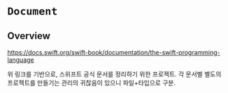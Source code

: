 # ``Document``



## Overview

https://docs.swift.org/swift-book/documentation/the-swift-programming-language

위 링크를 기반으로, 스위프트 공식 문서를 정리하기 위한 프로젝트. 각 문서별 별도의 프로젝트를 만들기는 관리의 귀찮음이 있으니 파일+타입으로 구분. 

